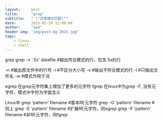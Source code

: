 ```yaml
---
layout:     post
title:      "grep"
subtitle:   " \"文本模式匹配\""
date:       2015-01-29 12:00:00
author:     "awd"
header-img: "img/post-bg-2015.jpg"
tags:
    - linux
    - shell
---
```

grep
grep -n '\.5s' datafile	#输出符合模式的行，包含.5s的行

-n	#输出原文件中的行号
-i	#不区分大小写
-v	#输出不符合模式的行
-l	#只输出文件名
-w	#模式作用于词

egrep 在grep元字符集上增加了更多的元字符
fgrep 在linux中为grep -F, 没有元字符，模式中字符为字面含义

Linux中
grep 'pattern' filename		#基本RE元字符
grep -G 'pattern' filename	#同上
grep -E 'pattern' filename	#扩展RE元字符，同egrep
grep -F 'pattern' filename	#非RE元字符，同fgrep